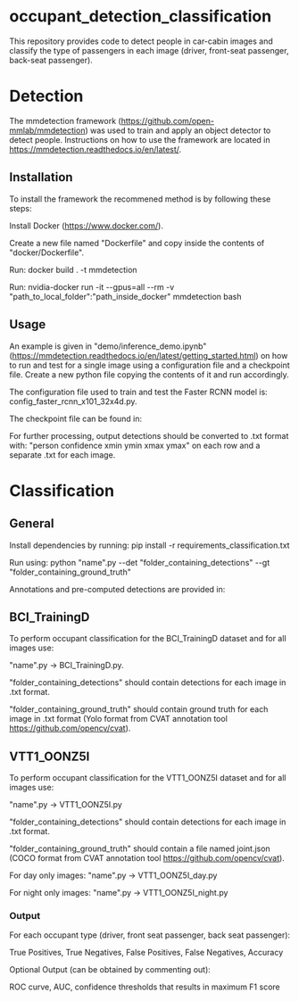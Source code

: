 # occupant_detection_classification
This repository provides code to detect people in car-cabin images and classify the type of passengers in each image (driver, front-seat passenger, back-seat passenger).

# Detection

The mmdetection framework (https://github.com/open-mmlab/mmdetection) was used to train and apply an object detector to detect people.
Instructions on how to use the framework are located in https://mmdetection.readthedocs.io/en/latest/.

## Installation
To install the framework the recommened method is by following these steps:

Install Docker (https://www.docker.com/).

Create a new file named "Dockerfile" and copy inside the contents of "docker/Dockerfile".

Run: docker build . -t mmdetection

Run: nvidia-docker run -it --gpus=all --rm -v "path_to_local_folder":"path_inside_docker" mmdetection bash

## Usage
An example is given in "demo/inference_demo.ipynb" (https://mmdetection.readthedocs.io/en/latest/getting_started.html) on how to run and test for a single image using a configuration file and a checkpoint file. Create a new python file copying the contents of it and run accordingly.

The configuration file used to train and test the Faster RCNN model is: config_faster_rcnn_x101_32x4d.py.

The checkpoint file can be found in: 

For further processing, output detections should be converted to .txt format with: "person confidence xmin ymin xmax ymax" on each row and a separate .txt for each image.

# Classification

## General

Install dependencies by running: pip install -r requirements_classification.txt

Run using: python "name".py --det "folder_containing_detections" --gt "folder_containing_ground_truth"

Annotations and pre-computed detections are provided in: 

## BCI_TrainingD
To perform occupant classification for the BCI_TrainingD dataset and for all images use:

"name".py -> BCI_TrainingD.py. 

"folder_containing_detections" should contain detections for each image in .txt format.

"folder_containing_ground_truth" should contain ground truth for each image in .txt format (Yolo format from CVAT annotation tool https://github.com/opencv/cvat).

## VTT1_OONZ5I
To perform occupant classification for the VTT1_OONZ5I dataset and for all images use:

"name".py -> VTT1_OONZ5I.py

"folder_containing_detections" should contain detections for each image in .txt format.

"folder_containing_ground_truth" should contain a file named joint.json (COCO format from CVAT annotation tool https://github.com/opencv/cvat).

For day only images: "name".py -> VTT1_OONZ5I_day.py

For night only images: "name".py -> VTT1_OONZ5I_night.py


### Output

For each occupant type (driver, front seat passenger, back seat passenger):

True Positives, True Negatives, False Positives, False Negatives, Accuracy

Optional Output (can be obtained by commenting out):

ROC curve, AUC, confidence thresholds that results in maximum F1 score
